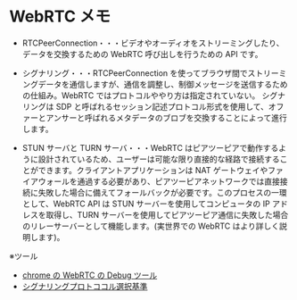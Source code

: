 # WebRTC メモ

- RTCPeerConnection・・・ビデオやオーディオをストリーミングしたり、データを交換するための WebRTC 呼び出しを行うための API です。
- シグナリング・・・RTCPeerConnection を使ってブラウザ間でストリーミングデータを通信しますが、通信を調整し、制御メッセージを送信するための仕組み。WebRTC ではプロトコルややり方は指定されていない。
  シグナリングは SDP と呼ばれるセッション記述プロトコル形式を使用して、オファーとアンサーと呼ばれるメタデータのブロブを交換することによって進行します。

- STUN サーバと TURN サーバ・・・WebRTC はピアツーピアで動作するように設計されているため、ユーザーは可能な限り直接的な経路で接続することができます。クライアントアプリケーションは NAT ゲートウェイやファイアウォールを通過する必要があり、ピアツーピアネットワークでは直接接続に失敗した場合に備えてフォールバックが必要です。このプロセスの一環として、WebRTC API は STUN サーバーを使用してコンピュータの IP アドレスを取得し、TURN サーバーを使用してピアツーピア通信に失敗した場合のリレーサーバーとして機能します。(実世界での WebRTC はより詳しく説明します)。

※ツール

- [chrome の WebRTC の Debug ツール](chrome://webrtc-internals/)
- [シグナリングプロトココル選択基準](https://bloggeek.me/siganling-protocol-webrtc/)
